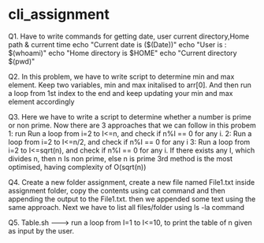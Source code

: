 # cli_assignment

Q1. Have to write commands for getting date, user current directory,Home path & current time
echo "Current date is ($(Date))"
echo "User is : $(whoami)"
echo "Home directory is $HOME"
echo "Current directory $(pwd)"


Q2. In this problem, we have to write script to determine min and max element.
Keep two variables, min and max initalised to arr[0]. And then run a loop from 1st index to the end and keep updating your min and max element accordingly


Q3. Here we have to write a script to determine whether a number is prime or non prime. Now there are 3 approaches that we can follow in this probem
1: run Run a loop from i=2 to I<=n, and check if n%I == 0 for any i.
2: Run a loop from i=2 to I<=n/2, and check if n%I == 0 for any i
3: Run a loop from i=2 to I<=sqrt(n), and check if n%I == 0 for any i.
If there exists any I, which divides n, then n Is non prime, else n is prime
3rd method is the most optimised, having complexity of O(sqrt(n))


Q4. Create a new folder assignment, create a new file named File1.txt inside assignment folder, copy the contents using cat command and then appending the output to the File1.txt. then we appended some text using the same approach.
Next we have to list all files/folder using ls -la command


Q5. Table.sh ---> run a loop from I=1 to I<=10, to print the table of n given as input by the user.

